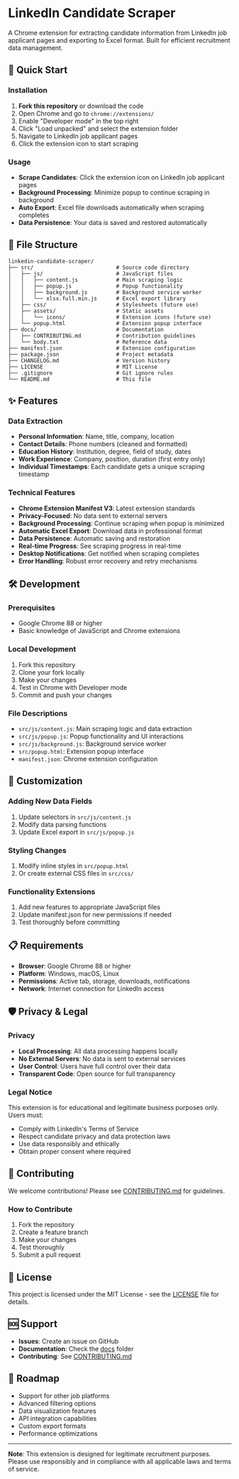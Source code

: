 # LinkedIn Candidate Scraper

A Chrome extension for extracting candidate information from LinkedIn job applicant pages and exporting to Excel format. Built for efficient recruitment data management.

## 🚀 Quick Start

### Installation
1. **Fork this repository** or download the code
2. Open Chrome and go to `chrome://extensions/`
3. Enable "Developer mode" in the top right
4. Click "Load unpacked" and select the extension folder
5. Navigate to LinkedIn job applicant pages
6. Click the extension icon to start scraping

### Usage
- **Scrape Candidates**: Click the extension icon on LinkedIn job applicant pages
- **Background Processing**: Minimize popup to continue scraping in background
- **Auto Export**: Excel file downloads automatically when scraping completes
- **Data Persistence**: Your data is saved and restored automatically

## 📁 File Structure

```
linkedin-candidate-scraper/
├── src/                          # Source code directory
│   ├── js/                       # JavaScript files
│   │   ├── content.js            # Main scraping logic
│   │   ├── popup.js              # Popup functionality
│   │   ├── background.js         # Background service worker
│   │   └── xlsx.full.min.js      # Excel export library
│   ├── css/                      # Stylesheets (future use)
│   ├── assets/                   # Static assets
│   │   └── icons/                # Extension icons (future use)
│   └── popup.html                # Extension popup interface
├── docs/                         # Documentation
│   ├── CONTRIBUTING.md           # Contribution guidelines
│   └── body.txt                  # Reference data
├── manifest.json                 # Extension configuration
├── package.json                  # Project metadata
├── CHANGELOG.md                  # Version history
├── LICENSE                       # MIT License
├── .gitignore                    # Git ignore rules
└── README.md                     # This file
```

## ✨ Features

### Data Extraction
- **Personal Information**: Name, title, company, location
- **Contact Details**: Phone numbers (cleaned and formatted)
- **Education History**: Institution, degree, field of study, dates
- **Work Experience**: Company, position, duration (first entry only)
- **Individual Timestamps**: Each candidate gets a unique scraping timestamp

### Technical Features
- **Chrome Extension Manifest V3**: Latest extension standards
- **Privacy-Focused**: No data sent to external servers
- **Background Processing**: Continue scraping when popup is minimized
- **Automatic Excel Export**: Download data in professional format
- **Data Persistence**: Automatic saving and restoration
- **Real-time Progress**: See scraping progress in real-time
- **Desktop Notifications**: Get notified when scraping completes
- **Error Handling**: Robust error recovery and retry mechanisms

## 🛠 Development

### Prerequisites
- Google Chrome 88 or higher
- Basic knowledge of JavaScript and Chrome extensions

### Local Development
1. Fork this repository
2. Clone your fork locally
3. Make your changes
4. Test in Chrome with Developer mode
5. Commit and push your changes

### File Descriptions
- `src/js/content.js`: Main scraping logic and data extraction
- `src/js/popup.js`: Popup functionality and UI interactions
- `src/js/background.js`: Background service worker
- `src/popup.html`: Extension popup interface
- `manifest.json`: Chrome extension configuration

## 🔧 Customization

### Adding New Data Fields
1. Update selectors in `src/js/content.js`
2. Modify data parsing functions
3. Update Excel export in `src/js/popup.js`

### Styling Changes
1. Modify inline styles in `src/popup.html`
2. Or create external CSS files in `src/css/`

### Functionality Extensions
1. Add new features to appropriate JavaScript files
2. Update manifest.json for new permissions if needed
3. Test thoroughly before committing

## 📋 Requirements

- **Browser**: Google Chrome 88 or higher
- **Platform**: Windows, macOS, Linux
- **Permissions**: Active tab, storage, downloads, notifications
- **Network**: Internet connection for LinkedIn access

## 🛡 Privacy & Legal

### Privacy
- **Local Processing**: All data processing happens locally
- **No External Servers**: No data is sent to external services
- **User Control**: Users have full control over their data
- **Transparent Code**: Open source for full transparency

### Legal Notice
This extension is for educational and legitimate business purposes only. Users must:
- Comply with LinkedIn's Terms of Service
- Respect candidate privacy and data protection laws
- Use data responsibly and ethically
- Obtain proper consent where required

## 🤝 Contributing

We welcome contributions! Please see [CONTRIBUTING.md](docs/CONTRIBUTING.md) for guidelines.

### How to Contribute
1. Fork the repository
2. Create a feature branch
3. Make your changes
4. Test thoroughly
5. Submit a pull request

## 📄 License

This project is licensed under the MIT License - see the [LICENSE](LICENSE) file for details.

## 🆘 Support

- **Issues**: Create an issue on GitHub
- **Documentation**: Check the [docs](docs/) folder
- **Contributing**: See [CONTRIBUTING.md](docs/CONTRIBUTING.md)

## 🔮 Roadmap

- Support for other job platforms
- Advanced filtering options
- Data visualization features
- API integration capabilities
- Custom export formats
- Performance optimizations

---

**Note**: This extension is designed for legitimate recruitment purposes. Please use responsibly and in compliance with all applicable laws and terms of service. 